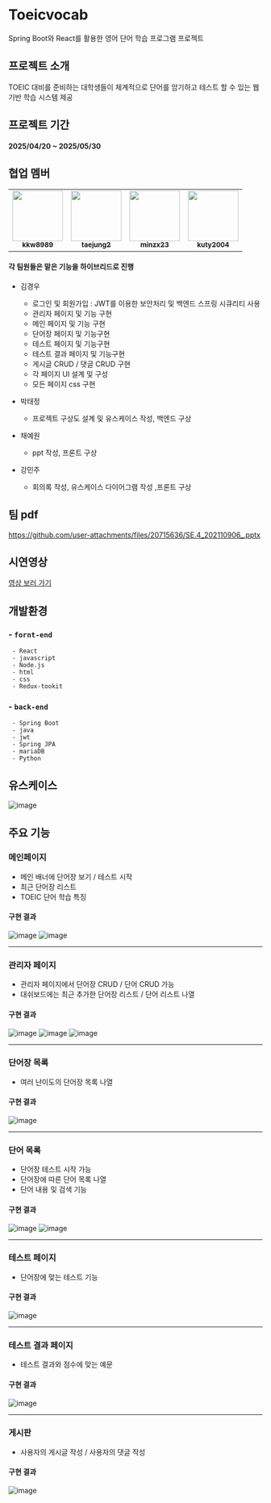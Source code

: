 # Toeicvocab
Spring Boot와 React를 활용한 영어 단어 학습 프로그램 프로젝트



## 프로젝트 소개
TOEIC 대비를 준비하는 대학생들이 체계적으로 단어를 암기하고 테스트 할 수 있는 웹 기반 학습 시스템 제공



## 프로젝트 기간
#### 2025/04/20 ~ 2025/05/30



## 협업 멤버
<table>
  <tr>
    <td align="center"><a href="https://github.com/kkw8989"><img src="https://avatars.githubusercontent.com/kkw8989" width="100px;" alt=""/><br /><sub><b>kkw8989</b></sub></a></td>
    <td align="center"><a href="https://github.com/taejung2"><img src="https://avatars.githubusercontent.com/taejung2" width="100px;" alt=""/><br /><sub><b>taejung2</b></sub></a></td>
    <td align="center"><a href="https://github.com/minzx23"><img src="https://avatars.githubusercontent.com/minzx23" width="100px;" alt=""/><br /><sub><b>minzx23</b></sub></a></td>
    <td align="center"><a href="https://github.com/kuty2004"><img src="https://avatars.githubusercontent.com/kuty2004" width="100px;" alt=""/><br /><sub><b>kuty2004</b></sub></a></td>
  </tr>
</table>



#### 각 팀원들은 맡은 기능을 하이브리드로 진행

- 김경우 
  - 로그인 및 회원가입 : JWT를 이용한 보안처리 및 백엔드 스프링 시큐리티 사용
  - 관리자 페이지 및 기능 구현
  - 메인 페이지 및 기능 구현
  - 단어장 페이지 및 기능구현
  - 테스트 페이지 및 기능구현
  - 테스트 결과 페이지 및 기능구현
  - 게시글 CRUD / 댓글 CRUD 구현
  - 각 페이지 UI 설계 및 구성
  - 모든 페이지 css 구현

- 박태정
  - 프로젝트 구상도 설계 및 유스케이스 작성, 백엔드 구상
    
- 채예원
  - ppt 작성, 프론트 구상
  
- 강민주
  - 회의록 작성, 유스케이스 다이어그램 작성 ,프론트 구상
 
## 팀 pdf

https://github.com/user-attachments/files/20715636/SE.4_202110906_.pptx


## 시연영상
  [영상 보러 가기](https://youtu.be/vCiUZxfTASI)



## 개발환경
###  - `fornt-end`
     - React
     - javascript
     - Node.js
     - html
     - css
     - Redux-tookit
     
### - `back-end`
     - Spring Boot
     - java
     - jwt
     - Spring JPA
     - mariaDB
     - Python



## 유스케이스
  ![image](https://github.com/user-attachments/assets/03c476c6-6efa-4cd3-a542-24beec47e20d)


## 주요 기능

### 메인페이지
- 메인 배너에 단어장 보기 / 테스트 시작
- 최근 단어장 리스트
- TOEIC 단어 학습 특징

#### 구현 결과
  ![image](https://github.com/user-attachments/assets/4321e2d4-cb7c-4747-92ae-b4255477fac3)
  ![image](https://github.com/user-attachments/assets/25fb2f2d-55f8-4493-8398-abb8e469c325)

---
### 관리자 페이지
- 관리자 페이지에서 단어장 CRUD / 단어 CRUD 가능
- 대쉬보드에는 최근 추가한 단어장 리스트 / 단어 리스트 나열

#### 구현 결과
![image](https://github.com/user-attachments/assets/9648b3b6-a53a-4291-b37b-d08723c561e6)
![image](https://github.com/user-attachments/assets/f4e8f206-aedc-40eb-850b-d5aaaeecc5dc)
![image](https://github.com/user-attachments/assets/1a0e61ce-84ac-4290-a011-ccc982a03181)


---
### 단어장 목록
- 여러 난이도의 단어장 목록 나열
  
#### 구현 결과
  ![image](https://github.com/user-attachments/assets/c685b866-abb3-4660-9be0-4306090e88a4)

  
---
### 단어 목록
- 단어장 테스트 시작 가능
- 단어장에 따른 단어 목록 나열
- 단어 내용 및 검색 기능

#### 구현 결과
  ![image](https://github.com/user-attachments/assets/29ba5a7a-fc58-4c38-8383-3e90ba0ae51c)
  ![image](https://github.com/user-attachments/assets/d3e77517-0045-4b39-8096-ac64eea0d7ae)


  ---
### 테스트 페이지
- 단어장에 맞는 테스트 기능
  
#### 구현 결과
  ![image](https://github.com/user-attachments/assets/bc2e6d37-1b17-43b8-a2bb-7ea3a54bec88)

  
---
### 테스트 결과 페이지
- 테스트 결과와 점수에 맞는 예문

#### 구현 결과
  ![image](https://github.com/user-attachments/assets/41d1b6b4-85e4-41a3-ac4a-474c1de5e236)

  
---
### 게시판
- 사용자의 게시글 작성 / 사용자의 댓글 작성

#### 구현 결과
  ![image](https://github.com/user-attachments/assets/7cfe0cea-87a6-4e2e-9a2a-5b4796e52ca4)
 

